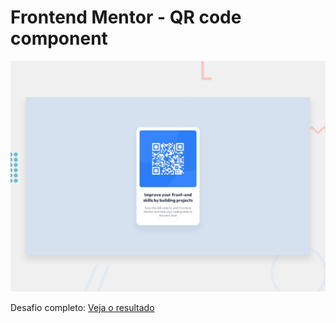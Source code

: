 # Frontend Mentor - QR code component

![Design preview for the QR code component coding challenge](./design/desktop-preview.jpg)

Desafio completo: <a href="https://leandrnvs.github.io/qr-code-component/">Veja o resultado</a>
